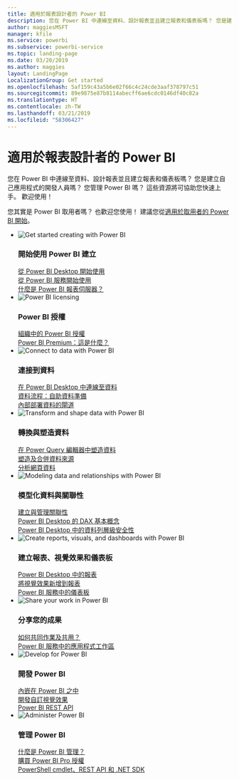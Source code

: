 ```yaml
---
title: 適用於報表設計者的 Power BI
description: 您在 Power BI 中連線至資料、設計報表並且建立報表和儀表板嗎？ 您是建立自己應用程式的開發人員，還是 Power BI 系統管理員？
author: maggiesMSFT
manager: kfile
ms.service: powerbi
ms.subservice: powerbi-service
ms.topic: landing-page
ms.date: 03/20/2019
ms.author: maggies
layout: LandingPage
LocalizationGroup: Get started
ms.openlocfilehash: 5af159c43a5b6e02f66c4c24cde3aaf378797c51
ms.sourcegitcommit: 89e9875e87b8114abecff6ae6cdc0146df40c82a
ms.translationtype: HT
ms.contentlocale: zh-TW
ms.lasthandoff: 03/21/2019
ms.locfileid: "58306427"
---
```

# <a name="power-bi-for-report-designers"></a>適用於報表設計者的 Power BI

您在 Power BI 中連線至資料、設計報表並且建立報表和儀表板嗎？ 您是建立自己應用程式的開發人員嗎？ 您管理 Power BI 嗎？ 這些資源將可協助您快速上手。 歡迎使用！

您其實是 Power BI 取用者嗎？ 也歡迎您使用！ 建議您從[適用於取用者的 Power BI 開始](consumer/power-bi-consumer-landing.md)。

<ul class="panelContent cardsF"> 
            <li> 
                  <div class="cardSize"> 
                        <div class="cardPadding"> 
                              <div class="card"> 
                                    <div class="cardImageOuter">
                                          <div class="cardImage">
                                                <img alt="Get started creating with Power BI" src="media/power-bi-creator-landing/power-bi-designer-get-started.svg" data-linktype="relative-path">
                                          </div>
                                    </div>
                                    <div class="cardText"> 
                                          <h3>開始使用 Power BI 建立</h3> 
                                          <p></p>
                                               <a href="desktop-what-is-desktop.md">從 Power BI Desktop 開始使用</a><br/> 
                                               <a href="power-bi-overview.md">從 Power BI 服務開始使用</a><br/> 
                                               <a href="report-server/get-started.md">什麼是 Power BI 報表伺服器？</a>
                                    </div> 
                              </div> 
                        </div> 
                  </div> 
            </li>
            <li> 
                  <div class="cardSize"> 
                        <div class="cardPadding"> 
                              <div class="card"> 
                                    <div class="cardImageOuter">
                                          <div class="cardImage">
                                                <img alt="Power BI licensing" src="media/power-bi-creator-landing/power-bi-designer-licensing.svg" data-linktype="relative-path">
                                          </div>
                                    </div>
                                    <div class="cardText"> 
                                          <h3>Power BI 授權</h3> 
                                          <p></p>
                                                <a href="service-admin-licensing-organization.md">組織中的 Power BI 授權</a><br/> 
                                                <a href="service-premium.md">Power BI Premium：這是什麼？</a> 
                                    </div> 
                              </div> 
                        </div> 
                  </div> 
            </li>
            <li> 
                  <div class="cardSize"> 
                        <div class="cardPadding"> 
                              <div class="card"> 
                                    <div class="cardImageOuter">
                                          <div class="cardImage">
                                                <img alt="Connect to data with Power BI" src="media/power-bi-creator-landing/power-bi-designer-connect-data.svg" data-linktype="relative-path">
                                          </div>
                                    </div>
                                    <div class="cardText"> 
                                          <h3>連接到資料</h3> 
                                          <p></p>
                                                <a href="desktop-quickstart-connect-to-data.md">在 Power BI Desktop 中連線至資料</a><br/> 
                                                <a href="service-dataflows-overview.md">資料流程：自助資料準備</a><br/> 
                                                <a href="service-gateway-install.md">內部部署資料的閘道</a>
                                    </div> 
                              </div> 
                        </div> 
                  </div> 
            </li>
            <li> 
                  <div class="cardSize"> 
                        <div class="cardPadding"> 
                              <div class="card"> 
                                    <div class="cardImageOuter">
                                          <div class="cardImage">
                                                <img alt="Transform and shape data with Power BI" src="media/power-bi-creator-landing/power-bi-designer-transform-shape-data.svg" data-linktype="relative-path">
                                          </div>
                                    </div>
                                    <div class="cardText"> 
                                          <h3>轉換與塑造資料</h3> 
                                          <p></p>
                                                <a href="desktop-common-query-tasks.md">在 Power Query 編輯器中塑造資料</a><br/> 
                                                <a href="desktop-shape-and-combine-data.md">塑造及合併資料來源</a><br/> 
                                                <a href="desktop-tutorial-importing-and-analyzing-data-from-a-web-page.md">分析網頁資料</a>
                                    </div> 
                              </div> 
                        </div> 
                  </div> 
            </li>
            <li> 
                  <div class="cardSize"> 
                        <div class="cardPadding"> 
                              <div class="card"> 
                                    <div class="cardImageOuter">
                                          <div class="cardImage">
                                                <img alt="Modeling data and relationships with Power BI" src="media/power-bi-creator-landing/power-bi-designer-modeling-data-relationships.svg" data-linktype="relative-path">
                                          </div>
                                    </div>
                                    <div class="cardText"> 
                                          <h3>模型化資料與關聯性</h3> 
                                          <p></p>
                                                <a href="desktop-create-and-manage-relationships.md">建立與管理關聯性</a><br/>
                                                <a href="desktop-quickstart-learn-dax-basics.md">Power BI Desktop 的 DAX 基本概念</a><br/> 
                                                <a href="service-admin-rls.md">Power BI Desktop 中的資料列層級安全性</a> 
                                    </div> 
                              </div> 
                        </div> 
                  </div> 
            </li>
            <li> 
                  <div class="cardSize"> 
                        <div class="cardPadding"> 
                              <div class="card"> 
                                    <div class="cardImageOuter">
                                          <div class="cardImage">
                                                <img alt="Create reports, visuals, and dashboards with Power BI" src="media/power-bi-creator-landing/power-bi-designer-create-reports-visuals-dashboards.svg" data-linktype="relative-path">
                                          </div>
                                    </div>
                                    <div class="cardText"> 
                                          <h3>建立報表、視覺效果和儀表板</h3> 
                                          <p></p>
                                                <a href="desktop-report-view.md">Power BI Desktop 中的報表</a><br/> 
                                                <a href="power-bi-report-add-visualizations-i.md">將視覺效果新增到報表</a><br/> 
                                                <a href="service-dashboard-create.md">Power BI 服務中的儀表板</a>
                                    </div> 
                              </div> 
                        </div> 
                  </div> 
            </li>
            <li> 
                  <div class="cardSize"> 
                        <div class="cardPadding"> 
                              <div class="card"> 
                                    <div class="cardImageOuter">
                                          <div class="cardImage">
                                                <img alt="Share your work in Power BI" src="media/power-bi-creator-landing/power-bi-designer-share-work.svg" data-linktype="relative-path">
                                          </div>
                                    </div>
                                    <div class="cardText"> 
                                          <h3>分享您的成果</h3> 
                                          <p></p>
                                                <a href="service-how-to-collaborate-distribute-dashboards-reports.md">如何共同作業及共用？</a><br/>
                                                <a href="service-create-workspaces.md">Power BI 服務中的應用程式工作區</a> 
                                    </div> 
                              </div> 
                        </div> 
                  </div> 
            </li>
            <li> 
                  <div class="cardSize"> 
                        <div class="cardPadding"> 
                              <div class="card"> 
                                    <div class="cardImageOuter">
                                          <div class="cardImage">
                                                <img alt="Develop for Power BI" src="media/power-bi-creator-landing/power-bi-designer-develop-power-bi.svg" data-linktype="relative-path">
                                          </div>
                                    </div>
                                    <div class="cardText"> 
                                          <h3>開發 Power BI</h3> 
                                          <p></p>
                                                <a href="developer/embedding.md">內嵌在 Power BI 之中</a><br/> 
                                                <a href="developer/custom-visual-develop-tutorial.md">開發自訂視覺效果</a><br/> 
                                                <a href="https://docs.microsoft.com/rest/api/power-bi">Power BI REST API</a>
                                    </div> 
                              </div> 
                        </div> 
                  </div> 
            </li>
            <li> 
                  <div class="cardSize"> 
                        <div class="cardPadding"> 
                              <div class="card"> 
                                    <div class="cardImageOuter">
                                          <div class="cardImage">
                                                <img alt="Administer Power BI" src="media/power-bi-creator-landing/power-bi-designer-administer-power-bi.svg" data-linktype="relative-path">
                                          </div>
                                    </div>
                                    <div class="cardText"> 
                                          <h3>管理 Power BI</h3> 
                                          <p></p>
                                                <a href="service-admin-administering-power-bi-in-your-organization.md">什麼是 Power BI 管理？</a><br/> 
                                                <a href="service-admin-purchasing-power-bi-pro.md">購買 Power BI Pro 授權</a><br/>
                                                <a href="service-admin-reference.md">PowerShell cmdlet、REST API 和 .NET SDK</a>
                                    </div> 
                              </div> 
                        </div> 
                  </div> 
            </li>
</ul>



